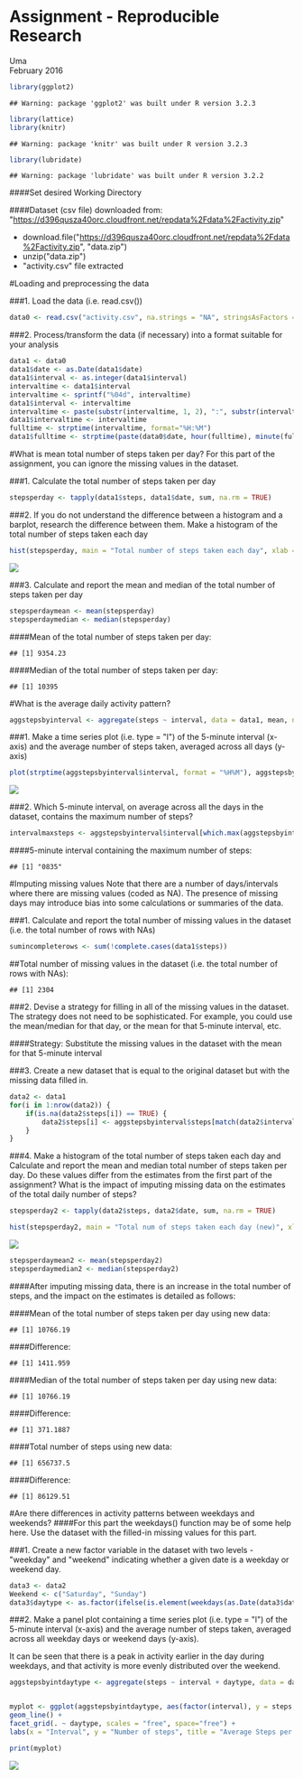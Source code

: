 # Assignment - Reproducible Research
Uma  
February 2016  


```r
library(ggplot2)
```

```
## Warning: package 'ggplot2' was built under R version 3.2.3
```

```r
library(lattice)
library(knitr)
```

```
## Warning: package 'knitr' was built under R version 3.2.3
```

```r
library(lubridate)
```

```
## Warning: package 'lubridate' was built under R version 3.2.2
```

####Set desired Working Directory

####Dataset (csv file) downloaded from: "https://d396qusza40orc.cloudfront.net/repdata%2Fdata%2Factivity.zip"
* download.file("https://d396qusza40orc.cloudfront.net/repdata%2Fdata%2Factivity.zip", "data.zip")
* unzip("data.zip")
* "activity.csv" file extracted


#Loading and preprocessing the data

###1. Load the data (i.e. read.csv())


```r
data0 <- read.csv("activity.csv", na.strings = "NA", stringsAsFactors = FALSE)
```

###2. Process/transform the data (if necessary) into a format suitable for your analysis


```r
data1 <- data0
data1$date <- as.Date(data1$date)
data1$interval <- as.integer(data1$interval)
intervaltime <- data1$interval
intervaltime <- sprintf("%04d", intervaltime)
data1$interval <- intervaltime
intervaltime <- paste(substr(intervaltime, 1, 2), ":", substr(intervaltime, 3, 4), sep = "")
data1$intervaltime <- intervaltime
fulltime <- strptime(intervaltime, format="%H:%M")
data1$fulltime <- strptime(paste(data0$date, hour(fulltime), minute(fulltime)), format = "%Y-%m-%d %H%M")
```



#What is mean total number of steps taken per day?
For this part of the assignment, you can ignore the missing values in the dataset.

###1. Calculate the total number of steps taken per day


```r
stepsperday <- tapply(data1$steps, data1$date, sum, na.rm = TRUE)
```

###2. If you do not understand the difference between a histogram and a barplot, research the difference between them. Make a histogram of the total number of steps taken each day


```r
hist(stepsperday, main = "Total number of steps taken each day", xlab = "Number of Steps taken per day")
```

![](PA1_Template_files/figure-html/unnamed-chunk-5-1.png)<!-- -->

###3. Calculate and report the mean and median of the total number of steps taken per day


```r
stepsperdaymean <- mean(stepsperday)
stepsperdaymedian <- median(stepsperday)
```

####Mean of the total number of steps taken per day:

```
## [1] 9354.23
```

####Median of the total number of steps taken per day:

```
## [1] 10395
```




#What is the average daily activity pattern?


```r
aggstepsbyinterval <- aggregate(steps ~ interval, data = data1, mean, na.rm = TRUE)
```

###1. Make a time series plot (i.e. type = "l") of the 5-minute interval (x-axis) and the average number of steps taken, averaged across all days (y-axis)


```r
plot(strptime(aggstepsbyinterval$interval, format = "%H%M"), aggstepsbyinterval$steps, xlab= "5-minute interval", ylab= "Average steps taken", type='l', col='red')
```

![](PA1_Template_files/figure-html/unnamed-chunk-10-1.png)<!-- -->

###2. Which 5-minute interval, on average across all the days in the dataset, contains the maximum number of steps?


```r
intervalmaxsteps <- aggstepsbyinterval$interval[which.max(aggstepsbyinterval$steps)]
```

####5-minute interval containing the maximum number of steps: 

```
## [1] "0835"
```


#Imputing missing values
Note that there are a number of days/intervals where there are missing values (coded as NA). The presence of missing days may introduce bias into some calculations or summaries of the data.

###1. Calculate and report the total number of missing values in the dataset (i.e. the total number of rows with NAs)


```r
sumincompleterows <- sum(!complete.cases(data1$steps))
```


##Total number of missing values in the dataset (i.e. the total number of rows with NAs): 

```
## [1] 2304
```



###2. Devise a strategy for filling in all of the missing values in the dataset. The strategy does not need to be sophisticated. For example, you could use the mean/median for that day, or the mean for that 5-minute interval, etc.

####Strategy: Substitute the missing values in the dataset with the mean for that 5-minute interval 




###3. Create a new dataset that is equal to the original dataset but with the missing data filled in.


```r
data2 <- data1
for(i in 1:nrow(data2)) {
    if(is.na(data2$steps[i]) == TRUE) {
        data2$steps[i] <- aggstepsbyinterval$steps[match(data2$interval[i], aggstepsbyinterval$interval)]
    }
}
```



###4. Make a histogram of the total number of steps taken each day and Calculate and report the mean and median total number of steps taken per day. Do these values differ from the estimates from the first part of the assignment? What is the impact of imputing missing data on the estimates of the total daily number of steps?



```r
stepsperday2 <- tapply(data2$steps, data2$date, sum, na.rm = TRUE)
```


```r
hist(stepsperday2, main = "Total num of steps taken each day (new)", xlab = "Number of Steps taken per day")
```

![](PA1_Template_files/figure-html/unnamed-chunk-17-1.png)<!-- -->


```r
stepsperdaymean2 <- mean(stepsperday2)
stepsperdaymedian2 <- median(stepsperday2)
```

####After imputing missing data, there is an increase in the total number of steps, and the impact on the estimates is detailed as follows:


####Mean of the total number of steps taken per day using new data: 

```
## [1] 10766.19
```
####Difference: 

```
## [1] 1411.959
```



####Median of the total number of steps taken per day using new data: 

```
## [1] 10766.19
```
####Difference: 

```
## [1] 371.1887
```



####Total number of steps using new data: 

```
## [1] 656737.5
```
####Difference: 

```
## [1] 86129.51
```



#Are there differences in activity patterns between weekdays and weekends?
####For this part the weekdays() function may be of some help here. Use the dataset with the filled-in missing values for this part.

###1. Create a new factor variable in the dataset with two levels - "weekday" and "weekend" indicating whether a given date is a weekday or weekend day.


```r
data3 <- data2
Weekend <- c("Saturday", "Sunday")
data3$daytype <- as.factor(ifelse(is.element(weekdays(as.Date(data3$date)), Weekend), 'Weekend', 'Weekday'))
```

###2. Make a panel plot containing a time series plot (i.e. type = "l") of the 5-minute interval (x-axis) and the average number of steps taken, averaged across all weekday days or weekend days (y-axis). 

It can be seen that there is a peak in activity earlier in the day during weekdays, and that activity is more evenly distributed over the weekend.


```r
aggstepsbyintdaytype <- aggregate(steps ~ interval + daytype, data = data3, mean)


myplot <- ggplot(aggstepsbyintdaytype, aes(factor(interval), y = steps, group = daytype, color = daytype)) + 
geom_line() + 
facet_grid(. ~ daytype, scales = "free", space="free") +
labs(x = "Interval", y = "Number of steps", title = "Average Steps per Day by Interval")

print(myplot)
```

![](PA1_Template_files/figure-html/unnamed-chunk-26-1.png)<!-- -->


